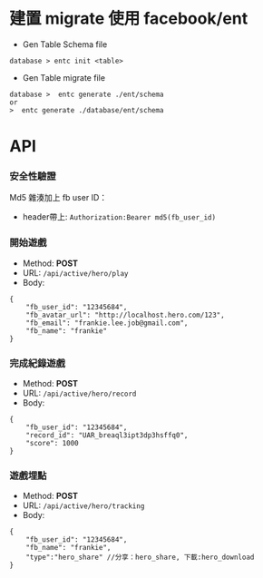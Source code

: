 
  
# 建置 migrate 使用 facebook/ent    
    
- Gen Table Schema file
 ```    
database > entc init <table>    
```    
- Gen Table migrate file
 ```    
database >  entc generate ./ent/schema     
or    
>  entc generate ./database/ent/schema     
```    
    
# API    

### 安全性驗證

Md5 雜湊加上 fb user ID：
- header帶上: ```Authorization:Bearer md5(fb_user_id)```


### 開始遊戲  
- Method: **POST**  
- URL: ```/api/active/hero/play```  
- Body:  
```  
{  
    "fb_user_id": "12345684",  
    "fb_avatar_url": "http://localhost.hero.com/123",  
    "fb_email": "frankie.lee.job@gmail.com",  
    "fb_name": "frankie"  
}  
```  
  
### 完成紀錄遊戲  
- Method: **POST**  
- URL: ```/api/active/hero/record```  
- Body:  
```  
{  
    "fb_user_id": "12345684",  
    "record_id": "UAR_breaql3ipt3dp3hsffq0",  
    "score": 1000  
}  
```  
  
### 遊戲埋點  
- Method: **POST**  
- URL: ```/api/active/hero/tracking```   
- Body:  
```  
{  
    "fb_user_id": "12345684",  
    "fb_name": "frankie",  
    "type":"hero_share" //分享：hero_share, 下載:hero_download  
}  
```